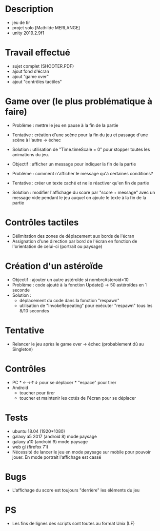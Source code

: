# Description

* jeu de tir
* projet solo [Mathilde MERLANGE]
* unity 2019.2.9f1

# Travail effectué

* sujet complet (SHOOTER.PDF)
* ajout fond d'écran
* ajout "game over"
* ajout "contrôles tactiles"

# Game over (le plus problématique à faire)

* Problème : mettre le jeu en pause à la fin de la partie
* Tentative : création d'une scène pour la fin du jeu et passage d'une scène à l'autre -> échec
* Solution : utilisation de "Time.timeScale = 0" pour stopper toutes les animations du jeu.



* Objectif : afficher un message pour indiquer la fin de la partie
* Problème : comment n'afficher le message qu'à certaines conditions?
* Tentative : créer un texte caché et ne le réactiver qu'en fin de partie
* Solution : modifier l'affichage du score par "score + message" avec un message vide pendant le jeu auquel on ajoute le texte à la fin de la partie

# Contrôles tactiles

* Délimitation des zones de déplacement aux bords de l'écran
* Assignation d'une direction par bord de l'écran en fonction de l'orientation de celui-ci (portrait ou paysage)

# Création d'un astéroïde

* Objectif : ajouter un autre astéroïde si nombreAsteroid<10
* Problème : code ajouté à la fonction Update() -> 50 astéroïdes en 1 seconde
* Solution : 
	* déplacement du code dans la fonction "respawn"
	* utilisation de "InvokeRepeating" pour exécuter "respawn" tous les 8/10 secondes

# Tentative

* Relancer le jeu après le game over -> échec (probablement dû au Singleton)

# Contrôles

 *	PC
		*	←→↑↓ pour se déplacer
		*	"espace" pour tirer
*	Android
	*	toucher pour tirer
	*	toucher et maintenir les cotés de l'écran pour se déplacer

# Tests

* ubuntu 18.04 (1920*1080)
* galaxy a5 2017 (android 8) mode paysage
* galaxy a10 (android 9) mode paysage
* web gl (firefox 71)
* Nécessité de lancer le jeu en mode paysage sur mobile pour pouvoir jouer. En mode portrait l'affichage est cassé

# Bugs

* L'affichage du score est toujours "derrière" les éléments du jeu



# PS

* Les fins de lignes des scripts sont toutes au format Unix (LF)